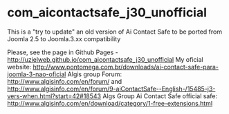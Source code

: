 # com_aicontactsafe_j30_unofficial
This is a "try to update" an old version of Ai Contact Safe to be ported from Joomla 2.5 to Joomla.3.xx compatibility

Please, see the page in Github Pages - http://uzielweb.github.io/com_aicontactsafe_j30_unofficial
My oficial website: http://www.pontomega.com.br/downloads/ai-contact-safe-para-joomla-3-nao-oficial
Algis group Forum: http://www.algisinfo.com/en/forum/ and http://www.algisinfo.com/en/forum/9-aiContactSafe--English-/15485-j3-vers-when.html?start=42#18543
Algs Group Ai Contact Safe official safe: http://www.algisinfo.com/en/download/category/1-free-extensions.html
